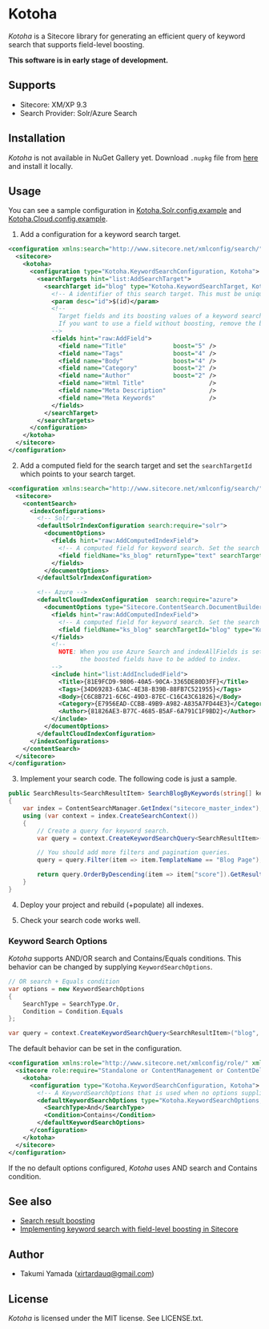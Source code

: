 # Kotoha
*Kotoha* is a Sitecore library for generating an efficient query of keyword search that supports field-level boosting.  

**This software is in early stage of development.**

## Supports
- Sitecore: XM/XP 9.3
- Search Provider: Solr/Azure Search

## Installation
*Kotoha* is not available in NuGet Gallery yet. Download `.nupkg` file from [here](https://github.com/xirtardauq/Kotoha/releases) and install it locally.  

## Usage
You can see a sample configuration in [Kotoha.Solr.config.example](./Kotoha/App_Config/Include/Kotoha/Kotoha.Solr.config.example) and [Kotoha.Cloud.config.example](./Kotoha/App_Config/Include/Kotoha/Kotoha.Cloud.config.example).

1. Add a configuration for a keyword search target.

```xml
<configuration xmlns:search="http://www.sitecore.net/xmlconfig/search/">
  <sitecore>
    <kotoha>
      <configuration type="Kotoha.KeywordSearchConfiguration, Kotoha">
        <searchTargets hint="list:AddSearchTarget">
          <searchTarget id="blog" type="Kotoha.KeywordSearchTarget, Kotoha">
            <!-- A identifier of this search target. This must be unique across search targets. -->
            <param desc="id">$(id)</param>
            <!--
              Target fields and its boosting values of a keyword search.
              If you want to use a field without boosting, remove the boost attribute or specify 0 to that's value.
            -->
            <fields hint="raw:AddField">
              <field name="Title"             boost="5" />
              <field name="Tags"              boost="4" />
              <field name="Body"              boost="4" />
              <field name="Category"          boost="2" />
              <field name="Author"            boost="2" />
              <field name="Html Title"                  />
              <field name="Meta Description"            />
              <field name="Meta Keywords"               />
            </fields>
          </searchTarget>
        </searchTargets>
      </configuration>
    </kotoha>
  </sitecore>
</configuration>
```

2. Add a computed field for the search target and set the `searchTargetId` which points to your search target.

```xml
<configuration xmlns:search="http://www.sitecore.net/xmlconfig/search/">
  <sitecore>
    <contentSearch>
      <indexConfigurations>
        <!-- Solr -->
        <defaultSolrIndexConfiguration search:require="solr">
          <documentOptions>
            <fields hint="raw:AddComputedIndexField">
              <!-- A computed field for keyword search. Set the search target's ID to the 'searchTargetId' attribute. -->
              <field fieldName="ks_blog" returnType="text" searchTargetId="blog">Kotoha.KeywordSearchContentIndexField, Kotoha</field>
            </fields>
          </documentOptions>
        </defaultSolrIndexConfiguration>

        <!-- Azure -->
        <defaultCloudIndexConfiguration  search:require="azure">
          <documentOptions type="Sitecore.ContentSearch.DocumentBuilderOptions, Sitecore.ContentSearch">
            <fields hint="raw:AddComputedIndexField">
              <!-- A computed field for keyword search. Set the search target's ID to the 'searchTargetId' attribute. -->
              <field fieldName="ks_blog" searchTargetId="blog" type="Kotoha.KeywordSearchContentIndexField, Kotoha"  />
            </fields>
            <!-- 
              NOTE: When you use Azure Search and indexAllFields is setting to false,
                    the boosted fields have to be added to index.
            -->
            <include hint="list:AddIncludedField">
              <Title>{81E9FCD9-9806-40A5-90CA-3365DE80D3FF}</Title>
              <Tags>{34D69283-63AC-4E38-B39B-88FB7C521955}</Tags>
              <Body>{C6C8B721-6C6C-49D3-87EC-C16C43C61826}</Body>
              <Category>{E7956EAD-CCBB-49B9-A982-A835A7FD44E3}</Category>
              <Author>{81826AE3-B77C-4685-B5AF-6A791C1F9BD2}</Author>
            </include>
          </documentOptions>
        </defaultCloudIndexConfiguration>
      </indexConfigurations>
    </contentSearch>
  </sitecore>
</configuration>
```

3. Implement your search code. The following code is just a sample.

```csharp
public SearchResults<SearchResultItem> SearchBlogByKeywords(string[] keywords)
{
    var index = ContentSearchManager.GetIndex("sitecore_master_index");
    using (var context = index.CreateSearchContext())
    {
        // Create a query for keyword search.
        var query = context.CreateKeywordSearchQuery<SearchResultItem>(searchTargetId: "blog", keywords: keywords);

        // You should add more filters and pagination queries.
        query = query.Filter(item => item.TemplateName == "Blog Page");

        return query.OrderByDescending(item => item["score"]).GetResults();
    }
}
```

4. Deploy your project and rebuild (+populate) all indexes.

6. Check your search code works well.

### Keyword Search Options
*Kotoha* supports AND/OR search and Contains/Equals conditions. This behavior can be changed by supplying `KeywordSearchOptions`.

```cs
// OR search + Equals condition
var options = new KeywordSearchOptions
{
    SearchType = SearchType.Or,
    Condition = Condition.Equals
};

var query = context.CreateKeywordSearchQuery<SearchResultItem>("blog", keywords, options);
```

The default behavior can be set in the configuration.

```xml
<configuration xmlns:role="http://www.sitecore.net/xmlconfig/role/" xmlns:search="http://www.sitecore.net/xmlconfig/search/">
  <sitecore role:require="Standalone or ContentManagement or ContentDelivery">
    <kotoha>
      <configuration type="Kotoha.KeywordSearchConfiguration, Kotoha">
        <!-- A KeywordSearchOptions that is used when no options supplied. -->
        <defaultKeywordSearchOptions type="Kotoha.KeywordSearchOptions, Kotoha">
          <SearchType>And</SearchType>
          <Condition>Contains</Condition>
        </defaultKeywordSearchOptions>
      </configuration>
    </kotoha>
  </sitecore>
</configuration>
```

If the no default options configured, *Kotoha* uses AND search and Contains condition.

## See also
- [Search result boosting](https://doc.sitecore.com/developers/93/platform-administration-and-architecture/en/search-result-boosting.html)
- [Implementing keyword search with field-level boosting in Sitecore](https://dev.to/xirtardauq/implementing-a-keyword-search-with-field-level-boosting-in-sitecore-99g)

## Author
- Takumi Yamada (xirtardauq@gmail.com)

## License
*Kotoha* is licensed under the MIT license. See LICENSE.txt.
